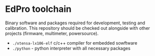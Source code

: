 # EdPro toolchain

Binary software and packages required for development, testing and calibration.
This repository should be checked out alongside with other projects (firmware, multimeter, powersource).

- `./xtensa-lx106-elf` c/c++ compiler for embedded sowftware
- `./python` - python interpreter with all necessary packages
